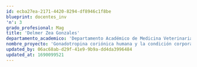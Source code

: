 ```yaml
---
id: ecba27ea-2171-4420-8294-df8946c1f8be
blueprint: docentes_inv
'n': 3
grado_profesional: Mag
title: 'Delmer Zea Gonzales'
departamento_academico: 'Departamento Académico de Medicina Veterinaria y Zootecnia'
nombre_proyecto: 'Gonadotropina coriónica humana y la condición corporal en la maduración In vitro de ovocitos de vacas criollas para la preservación de la biodiversidad ganadera'
updated_by: 06ac68ab-d29f-41e9-9b9a-dd4da3996484
updated_at: 1690099521
---
```

